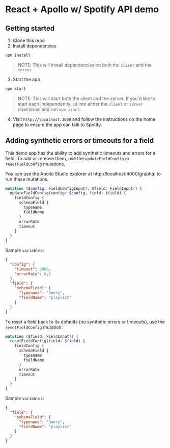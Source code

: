 # React + Apollo w/ Spotify API demo

## Getting started

1. Clone this repo
2. Install dependencies

```sh
npm install
```

> NOTE: This will install dependencies on both the `client` and the `server`

3. Start the app

```sh
npm start
```

> NOTE: This will start both the client and the server. If you'd like to start
> each independently, `cd` into either the `client` or `server` directories and
> run `npm start`.

4. Visit `http://localhost:3000` and follow the instructions on the home page to
   ensure the app can talk to Spotify.

## Adding synthetic errors or timeouts for a field

This demo app has the ability to add synthetic timeouts and errors for a field.
To add or remove them, use the `updateFieldConfig` or `resetFieldConfig`
mutations.

You can use the Apollo Studio explorer at http://localhost:4000/graphql to run
these mutations.

```graphql
mutation ($config: FieldConfigInput!, $field: FieldInput!) {
  updateFieldConfig(config: $config, field: $field) {
    fieldConfig {
      schemaField {
        typename
        fieldName
      }
      errorRate
      timeout
    }
  }
}
```

Sample `variables`:

```json
{
  "config": {
    "timeout": 2000,
    "errorRate": 0.1
  },
  "field": {
    "schemaField": {
      "typename": "Query",
      "fieldName": "playlist"
    }
  }
}
```

To reset a field back to its defaults (no synthetic errors or timeouts), use the
`resetFieldConfig` mutation:

```graphql
mutation ($field: FieldInput!) {
  resetFieldConfig(field: $field) {
    fieldConfig {
      schemaField {
        typename
        fieldName
      }
      errorRate
      timeout
    }
  }
}
```

Sample `variables`:

```json
{
  "field": {
    "schemaField": {
      "typename": "Query",
      "fieldName": "playlist"
    }
  }
}
```
